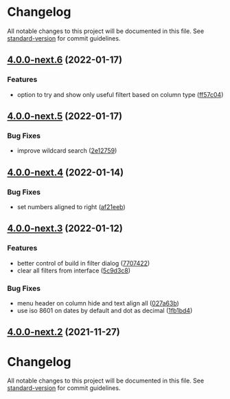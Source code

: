 # Changelog

All notable changes to this project will be documented in this file. See [standard-version](https://github.com/conventional-changelog/standard-version) for commit guidelines.

## [4.0.0-next.6](https://github.com/simple-html/simple-html/compare/v4.0.0-next.5...v4.0.0-next.6) (2022-01-17)


### Features

* option to try and show only useful filtert based on column type ([ff57c04](https://github.com/simple-html/simple-html/commits/ff57c049bf902a2071f4fae37d1783fde2af7eae))

## [4.0.0-next.5](https://github.com/simple-html/simple-html/compare/v4.0.0-next.4...v4.0.0-next.5) (2022-01-17)


### Bug Fixes

* improve wildcard search ([2e12759](https://github.com/simple-html/simple-html/commits/2e12759472e414c59809c534804260c73566de68))

## [4.0.0-next.4](https://github.com/simple-html/simple-html/compare/v4.0.0-next.3...v4.0.0-next.4) (2022-01-14)


### Bug Fixes

* set numbers aligned to right ([af21eeb](https://github.com/simple-html/simple-html/commits/af21eeb0bab143699226743974a5ca3cfdbbbf6d))

## [4.0.0-next.3](https://github.com/simple-html/simple-html/compare/v4.0.0-next.2...v4.0.0-next.3) (2022-01-12)


### Features

* better control of build in filter dialog ([7707422](https://github.com/simple-html/simple-html/commits/7707422faa255de4191de24e8792cc36fd8340a6))
* clear all filters from interface ([5c9d3c8](https://github.com/simple-html/simple-html/commits/5c9d3c80b30958694daeefbcae9ea05fb41e515b))


### Bug Fixes

* menu header on column hide and text align all ([027a63b](https://github.com/simple-html/simple-html/commits/027a63b54f03cab7f0726c3069fe16e60f18b002))
* use iso 8601 on dates by default and dot as decimal ([1fb1bd4](https://github.com/simple-html/simple-html/commits/1fb1bd4b1dff7a87f7810e0ce3134a8945291ab3))

## [4.0.0-next.2](https://github.com/simple-html/simple-html/compare/v3.7.0-next.6...v4.0.0-next.2) (2021-11-27)

# Changelog

All notable changes to this project will be documented in this file. See [standard-version](https://github.com/conventional-changelog/standard-version) for commit guidelines.
